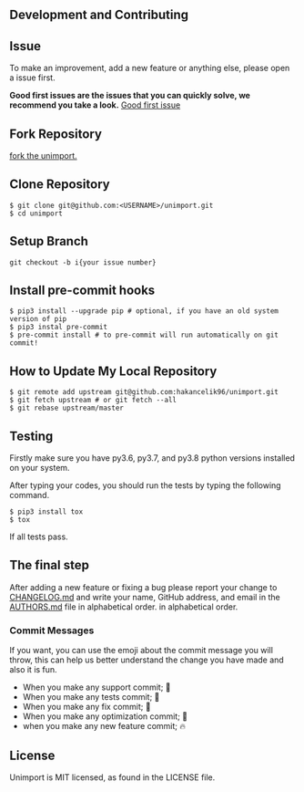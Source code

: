 ## Development and Contributing

## Issue

To make an improvement, add a new feature or anything else, please open a issue first.

**Good first issues are the issues that you can quickly solve, we recommend you take a
look.**
[Good first issue](https://github.com/hakancelik96/unimport/labels/good%20first%20issue)

## Fork Repository

[fork the unimport.](https://github.com/hakancelik96/unimport/fork)

## Clone Repository

```shell
$ git clone git@github.com:<USERNAME>/unimport.git
$ cd unimport
```

## Setup Branch

```shell
git checkout -b i{your issue number}
```

## Install pre-commit hooks

```shell
$ pip3 install --upgrade pip # optional, if you have an old system version of pip
$ pip3 instal pre-commit
$ pre-commit install # to pre-commit will run automatically on git commit!
```

## How to Update My Local Repository

```shell
$ git remote add upstream git@github.com:hakancelik96/unimport.git
$ git fetch upstream # or git fetch --all
$ git rebase upstream/master
```

## Testing

Firstly make sure you have py3.6, py3.7, and py3.8 python versions installed on your
system.

After typing your codes, you should run the tests by typing the following command.

```shell
$ pip3 install tox
$ tox
```

If all tests pass.

## The final step

After adding a new feature or fixing a bug please report your change to
[CHANGELOG.md](CHANGELOG.md) and write your name, GitHub address, and email in the
[AUTHORS.md](AUTHORS.md) file in alphabetical order.
in alphabetical order.

### Commit Messages

If you want, you can use the emoji about the commit message you will throw, this can
help us better understand the change you have made and also it is fun.

- When you make any support commit; 💪
- When you make any tests commit; 🧪
- When you make any fix commit; 🐞
- When you make any optimization commit; 💊
- when you make any new feature commit; 🔥

## License

Unimport is MIT licensed, as found in the LICENSE file.
